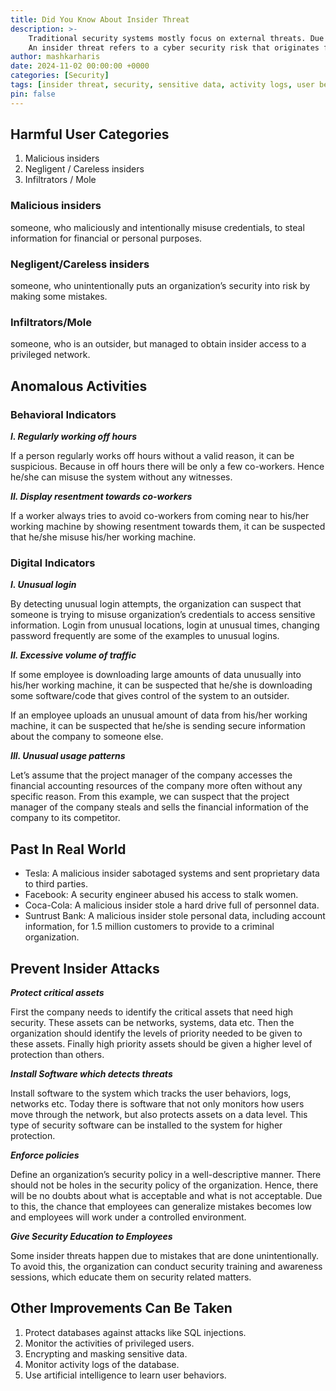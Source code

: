 ```yaml
---
title: Did You Know About Insider Threat
description: >-
    Traditional security systems mostly focus on external threats. Due to this, there is a high chance of occurring security threats from inside of the company. These types of threats are called ‘Insider Threats’.
    An insider threat refers to a cyber security risk that originates from within an organization. These threats are occurring from the people who have access to sensitive information of the organization. These persons can be current employees, former employees, contractors, or business associates. They may misuse these security credentials intentionally or unintentionally.
author: mashkarharis
date: 2024-11-02 00:00:00 +0000
categories: [Security]
tags: [insider threat, security, sensitive data, activity logs, user behaviors, suspicious activity]
pin: false
---
```

## Harmful User Categories


1.  Malicious insiders
2.  Negligent / Careless insiders
3.  Infiltrators / Mole

### Malicious insiders
someone, who maliciously and intentionally misuse credentials, to steal information for financial or personal purposes.

### Negligent/Careless insiders
someone, who unintentionally puts an organization’s security into risk by making some mistakes.

### Infiltrators/Mole
someone, who is an outsider, but managed to obtain insider access to a privileged network.

## Anomalous Activities

### Behavioral Indicators

**_I. Regularly working off hours_**

If a person regularly works off hours without a valid reason, it can be suspicious. Because in off hours there will be only a few co-workers. Hence he/she can misuse the system without any witnesses.

**_II. Display resentment towards co-workers_**

If a worker always tries to avoid co-workers from coming near to his/her working machine by showing resentment towards them, it can be suspected that he/she misuse his/her working machine.

### Digital Indicators

**_I. Unusual login_**

By detecting unusual login attempts, the organization can suspect that someone is trying to misuse organization’s credentials to access sensitive information. Login from unusual locations, login at unusual times, changing password frequently are some of the examples to unusual logins.

**_II. Excessive volume of traffic_**

If some employee is downloading large amounts of data unusually into his/her working machine, it can be suspected that he/she is downloading some software/code that gives control of the system to an outsider.

If an employee uploads an unusual amount of data from his/her working machine, it can be suspected that he/she is sending secure information about the company to someone else.

**_III. Unusual usage patterns_**

Let’s assume that the project manager of the company accesses the financial accounting resources of the company more often without any specific reason. From this example, we can suspect that the project manager of the company steals and sells the financial information of the company to its competitor.

## Past In Real World 

*   Tesla: A malicious insider sabotaged systems and sent proprietary data to third parties.
*   Facebook: A security engineer abused his access to stalk women.
*   Coca-Cola: A malicious insider stole a hard drive full of personnel data.
*   Suntrust Bank: A malicious insider stole personal data, including account information, for 1.5 million customers to provide to a criminal organization.

## Prevent Insider Attacks

**_Protect critical assets_**

First the company needs to identify the critical assets that need high security. These assets can be networks, systems, data etc. Then the organization should identify the levels of priority needed to be given to these assets. Finally high priority assets should be given a higher level of protection than others.

**_Install Software which detects threats_**

Install software to the system which tracks the user behaviors, logs, networks etc. Today there is software that not only monitors how users move through the network, but also protects assets on a data level. This type of security software can be installed to the system for higher protection.

**_Enforce policies_**

Define an organization’s security policy in a well-descriptive manner. There should not be holes in the security policy of the organization. Hence, there will be no doubts about what is acceptable and what is not acceptable. Due to this, the chance that employees can generalize mistakes becomes low and employees will work under a controlled environment.

**_Give Security Education to Employees_**

Some insider threats happen due to mistakes that are done unintentionally. To avoid this, the organization can conduct security training and awareness sessions, which educate them on security related matters.

## Other Improvements Can Be Taken

1.  Protect databases against attacks like SQL injections.
2.  Monitor the activities of privileged users.
3.  Encrypting and masking sensitive data.
4.  Monitor activity logs of the database.
5.  Use artificial intelligence to learn user behaviors.